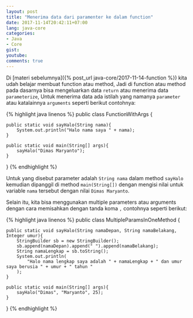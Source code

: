 ```yaml
---
layout: post
title: "Menerima data dari paramenter ke dalam function"
date: 2017-11-14T20:42:11+07:00
lang: java-core
categories:
- Java
- Core
gist: 
youtube: 
comments: true
---
```


Di [materi sebelumnya]({% post_url java-core/2017-11-14-function %}) kita udah belajar membuat function atau method, Jadi di function atau method pada dasarnya bisa mengeluarkan data `return` atau menerima data `parameterize`, Untuk menerima data ada istilah yang namanya `parameter` atau katalainnya `arguments` seperti berikut contohnya:

{% highlight java linenos %}
public class FunctionWithArgs {

    public static void sayHalo(String nama){
        System.out.println("Halo nama saya " + nama);
    }

    public static void main(String[] args){
        sayHalo("Dimas Maryanto");
    }
}
{% endhighlight %}

Untuk yang disebut parameter adalah `String nama` dalam method `sayHalo` kemudian dipanggil di method `main(String[])` dengan mengisi nilai untuk variable `nama` tersebut dengan nilai `Dimas Maryanto`.

Selain itu, kita bisa menggunakan multiple parameters atau arguments dengan cara memisahkan dengan tanda koma `,` contohnya seperti berikut:

{% highlight java linenos %}
public class MultipleParamsInOneMethod {

    public static void sayHalo(String namaDepan, String namaBelakang, Integer umur){
        StringBuilder sb = new StringBuilder();
        sb.append(namaDepan).append(" ").append(namaBelakang);
        String namaLengkap = sb.toString();
        System.out.println(
            "Halo nama lengkap saya adalah " + namaLengkap + " dan umur saya berusia " + umur + " tahun "
        );
    }

    public static void main(String[] args){
        sayHalo("Dimas", "Maryanto", 25);
    }
}
{% endhighlight %}